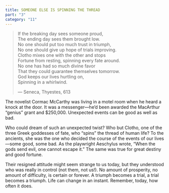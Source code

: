```yaml
---
title: SOMEONE ELSE IS SPINNING THE THREAD
part: "3"
category: "11"
---
```


> If the breaking day sees someone proud,<br>
> The ending day sees them brought low.<br>
> No one should put too much trust in triumph,<br>
> No one should give up hope of trials improving.<br>
> Clotho mixes one with the other and stops<br>
> Fortune from resting, spinning every fate around.<br>
> No one has had so much divine favor<br>
> That they could guarantee themselves tomorrow.<br>
> God keeps our lives hurtling on,<br>
> Spinning in a whirlwind.<br>
>
> — Seneca, Thyestes, 613

The novelist Cormac McCarthy was living in a motel room when he heard a knock at the door. It was a messenger—he’d been awarded the MacArthur “genius” grant and $250,000. Unexpected events can be good as well as bad.

Who could dream of such an unexpected twist? Who but Clotho, one of the three Greek goddesses of fate, who “spins” the thread of human life? To the ancients, she was the one who decided the course of the events of our lives—some good, some bad. As the playwright Aeschylus wrote, “When the gods send evil, one cannot escape it.” The same was true for great destiny and good fortune.

Their resigned attitude might seem strange to us today, but they understood who was really in control (not them, not us!). No amount of prosperity, no amount of difficulty, is certain or forever. A triumph becomes a trial, a trial becomes a triumph. Life can change in an instant. Remember, today, how often it does.
